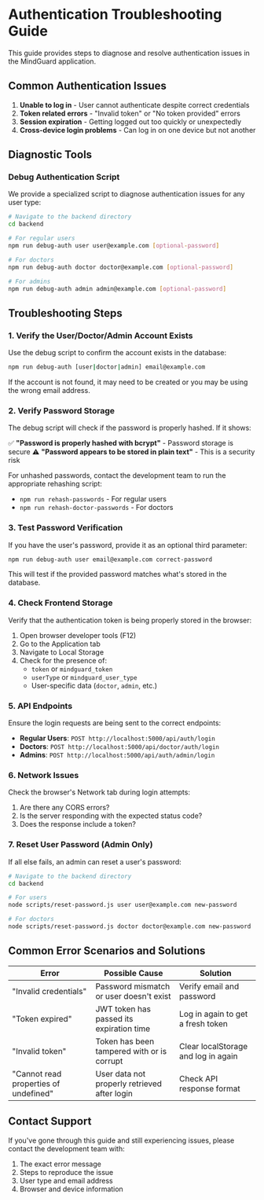 # Authentication Troubleshooting Guide

This guide provides steps to diagnose and resolve authentication issues in the MindGuard application.

## Common Authentication Issues

1. **Unable to log in** - User cannot authenticate despite correct credentials
2. **Token related errors** - "Invalid token" or "No token provided" errors
3. **Session expiration** - Getting logged out too quickly or unexpectedly
4. **Cross-device login problems** - Can log in on one device but not another

## Diagnostic Tools

### Debug Authentication Script

We provide a specialized script to diagnose authentication issues for any user type:

```bash
# Navigate to the backend directory
cd backend

# For regular users
npm run debug-auth user user@example.com [optional-password]

# For doctors
npm run debug-auth doctor doctor@example.com [optional-password]

# For admins
npm run debug-auth admin admin@example.com [optional-password]
```

## Troubleshooting Steps

### 1. Verify the User/Doctor/Admin Account Exists

Use the debug script to confirm the account exists in the database:

```bash
npm run debug-auth [user|doctor|admin] email@example.com
```

If the account is not found, it may need to be created or you may be using the wrong email address.

### 2. Verify Password Storage

The debug script will check if the password is properly hashed. If it shows:

✅ **"Password is properly hashed with bcrypt"** - Password storage is secure
⚠️ **"Password appears to be stored in plain text"** - This is a security risk

For unhashed passwords, contact the development team to run the appropriate rehashing script:
- `npm run rehash-passwords` - For regular users
- `npm run rehash-doctor-passwords` - For doctors

### 3. Test Password Verification

If you have the user's password, provide it as an optional third parameter:

```bash
npm run debug-auth user email@example.com correct-password
```

This will test if the provided password matches what's stored in the database.

### 4. Check Frontend Storage

Verify that the authentication token is being properly stored in the browser:

1. Open browser developer tools (F12)
2. Go to the Application tab
3. Navigate to Local Storage
4. Check for the presence of:
   - `token` or `mindguard_token` 
   - `userType` or `mindguard_user_type`
   - User-specific data (`doctor`, `admin`, etc.)

### 5. API Endpoints

Ensure the login requests are being sent to the correct endpoints:

- **Regular Users**: `POST http://localhost:5000/api/auth/login`
- **Doctors**: `POST http://localhost:5000/api/doctor/auth/login`
- **Admins**: `POST http://localhost:5000/api/auth/admin/login`

### 6. Network Issues

Check the browser's Network tab during login attempts:

1. Are there any CORS errors?
2. Is the server responding with the expected status code?
3. Does the response include a token?

### 7. Reset User Password (Admin Only)

If all else fails, an admin can reset a user's password:

```bash
# Navigate to the backend directory
cd backend

# For users
node scripts/reset-password.js user user@example.com new-password

# For doctors
node scripts/reset-password.js doctor doctor@example.com new-password
```

## Common Error Scenarios and Solutions

| Error | Possible Cause | Solution |
|-------|----------------|----------|
| "Invalid credentials" | Password mismatch or user doesn't exist | Verify email and password |
| "Token expired" | JWT token has passed its expiration time | Log in again to get a fresh token |
| "Invalid token" | Token has been tampered with or is corrupt | Clear localStorage and log in again |
| "Cannot read properties of undefined" | User data not properly retrieved after login | Check API response format |

## Contact Support

If you've gone through this guide and still experiencing issues, please contact the development team with:

1. The exact error message
2. Steps to reproduce the issue
3. User type and email address
4. Browser and device information 